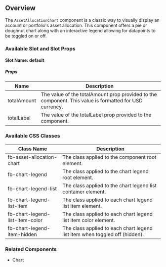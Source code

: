 ## Overview

The `AssetAllocationChart` component is a classic way to visually display an account or portfolio's asset allocation. This component offers a pie or doughnut chart along with an interactive legend
allowing for datapoints to be toggled on or off.

### Available Slot and Slot Props

#### Slot Name: default

##### Props
| Name | Description |
| ----------- | ----------- |
| totalAmount | The value of the totalAmount prop provided to the component. This value is formatted for USD currency. |
| totalLabel | The value of the totalLabel prop provided to the component. |

### Available CSS Classes

| Class Name | Description |
| ---------- | ----------- |
| fb-asset-allocation-chart | The class applied to the component root element. |
| fb-chart-legend | The class applied to the chart legend root element. |
| fb-chart-legend-list | The class applied to the chart legend list container element. |
| fb-chart-legend-list-item | The class applied to each chart legend list item element. |
| fb-chart-legend-list-item-color | The class applied to each chart legend list item color element. |
| fb-chart-legend-item-hidden | The class applied to each chart legend list item when toggled off (hidden). |

### Related Components

- Chart